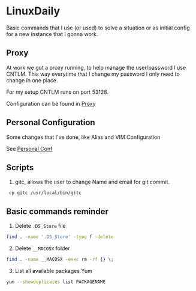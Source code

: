 # LinuxDaily
Basic commands that I use (or used)  to solve a situation or as initial config for a new instance that I gonna work.

## Proxy
At work we got a proxy running, to help manage the user/password I use CNTLM. This way everytime that I change my password I only need to change in one place.

For my setup CNTLM runs on port 53128.

Configuration can be found in [Proxy](/PROXY.MD)

## Personal Configuration
Some changes that I've done, like Alias and VIM Configuration

See [Personal Conf](/PERSONAL_CONF.MD)

## Scripts

1. gitc, allows the user to change Name and email for git commit.
  ```
   cp gitc /usr/local/bin/gitc
  ```

## Basic commands reminder

1. Delete `.DS_Store` file
  ```bash
  find . -name '.DS_Store' -type f -delete
  ```
2. Delete `__MACOSX` folder
  ```bash
  find . -name __MACOSX -exec rm -rf {} \;
  ```
3. List all available packages Yum
  ```bash
  yum --showduplicates list PACKAGENAME
  ```
